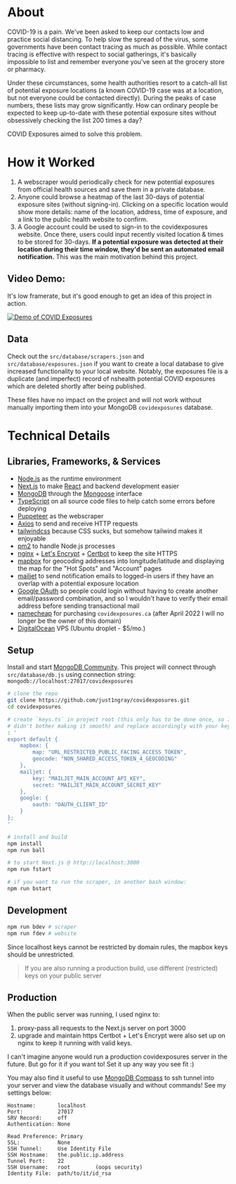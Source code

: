 # About
COVID-19 is a pain. We've been asked to keep our contacts low and practice social distancing.
To help slow the spread of the virus, some governments have been contact tracing as much as possible.
While contact tracing is effective with respect to social gatherings, it's basically impossible to
list and remember everyone you've seen at the grocery store or pharmacy.

Under these circumstances, some health authorities resort to a catch-all list of potential exposure
locations (a known COVID-19 case was at a location, but not everyone could be contacted directly).
During the peaks of case numbers, these lists may grow significantly. How can ordinary people be
expected to keep up-to-date with these potential exposure sites without obsessively checking the list
200 times a day?

COVID Exposures aimed to solve this problem.


# How it Worked
1.  A webscraper would periodically check for new potential exposures from official health sources and
    save them in a private database.
2.  Anyone could browse a heatmap of the last 30-days of potential exposure sites (without signing-in).
    Clicking on a specific location would show more details: name of the location, address, time of
    exposure, and a link to the public health website to confirm.
3.  A Google account could be used to sign-in to the covidexposures website. Once there, users could
    input recently visited location & times to be stored for 30-days. **If a potential exposure was
    detected at their location during their time window, they'd be sent an automated email notification.**
    This was the main motivation behind this project.

## Video Demo:
It's low framerate, but it's good enough to get an idea of this project in action.

[![Demo of COVID Exposures](http://img.youtube.com/vi/IoVKegt8ZPI/0.jpg)](http://www.youtube.com/watch?v=IoVKegt8ZPI "Demo of COVID Exposures")

## Data
Check out the `src/database/scrapers.json` and `src/database/exposures.json` if you want to create a
local database to give increased functionality to your local website. Notably, the exposures file is a
duplicate (and imperfect) record of nshealth potential COVID exposures which are deleted shortly
after being published.

These files have no impact on the project and will not work without manually importing them into your
MongoDB `covidexposures` database.


# Technical Details
## Libraries, Frameworks, & Services
-   [Node.js](https://nodejs.org/en/) as the runtime environment
-   [Next.js](https://nextjs.org) to make [React](https://reactjs.org) and backend development easier
-   [MongoDB](https://www.mongodb.com) through the [Mongoose](https://mongoosejs.com) interface
-   [TypeScript](https://www.typescriptlang.org) on all source code files to help catch some errors before
    deploying
-   [Puppeteer](https://pptr.dev) as the webscraper
-   [Axios](https://axios-http.com) to send and receive HTTP requests
-   [tailwindcss](https://tailwindcss.com) because CSS sucks, but somehow tailwind makes it enjoyable
-   [pm2](https://www.npmjs.com/package/pm2) to handle Node.js processes
-   [nginx](https://nginx.org/en/) + [Let's Encrypt](https://letsencrypt.org) +
    [Certbot](https://certbot.eff.org) to keep the site HTTPS
-   [mapbox](https://www.mapbox.com) for geocoding addresses into longitude/latitude and displaying
    the map for the "Hot Spots" and "Account" pages
-   [mailjet](https://www.mailjet.com) to send notification emails to logged-in users if they have an
    overlap with a potential exposure location
-   [Google OAuth](https://developers.google.com/identity/protocols/oauth2) so people could login without
    having to create another email/password combination, and so I wouldn't have to verify their email
    address before sending transactional mail
-   [namecheap](https://www.namecheap.com) for purchasing `covidexposures.ca` (after April 2022 I will
    no longer be the owner of this domain)
-   [DigitalOcean](https://www.digitalocean.com) VPS (Ubuntu droplet - $5/mo.)

## Setup
Install and start [MongoDB Community](https://docs.mongodb.com/manual/installation/). This project will
connect through `src/database/db.js` using connection string: `mongodb://localhost:27017/covidexposures`
```bash
# clone the repo
git clone https://github.com/just1ngray/covidexposures.git
cd covidexposures

# create `keys.ts` in project root (this only has to be done once, so I
# didn't bother making it smooth) and replace accordingly with your keys
: '
export default {
    mapbox: {
        map: "URL_RESTRICTED_PUBLIC_FACING_ACCESS_TOKEN",
        geocode: "NON_SHARED_ACCESS_TOKEN_4_GEOCODING"
    },
    mailjet: {
        key: "MAILJET_MAIN_ACCOUNT_API_KEY",
        secret: "MAILJET_MAIN_ACCOUNT_SECRET_KEY"
    },
    google: {
        oauth: "OAUTH_CLIENT_ID"
    }
};
'

# install and build
npm install
npm run ball

# to start Next.js @ http://localhost:3000
npm run fstart

# if you want to run the scraper, in another bash window:
npm run bstart
```

## Development
```bash
npm run bdev # scraper
npm run fdev # website
```
Since localhost keys cannot be restricted by domain rules, the mapbox keys should be unrestricted.
> If you are also running a production build, use different (restricted) keys on your public server

## Production
When the public server was running, I used nginx to:
1. proxy-pass all requests to the Next.js server on port 3000
2. upgrade and maintain https
Certbot + Let's Encrypt were also set up on nginx to keep it running with valid keys.

I can't imagine anyone would run a production covidexposures server in the future. But go for it if
you want to! Set it up any way you see fit :)

You may also find it useful to use [MongoDB Compass](https://www.mongodb.com/products/compass) to
ssh tunnel into your server and view the database visually and without commands! See my settings below:
```
Hostname:       localhost
Port:           27017
SRV Record:     off
Authentication: None

Read Preference: Primary
SSL:            None
SSH Tunnel:     Use Identity File
SSH Hostname:   the.public.ip.address
Tunnel Port:    22
SSH Username:   root        (oops security)
Identity File:  path/to/it/id_rsa
```
